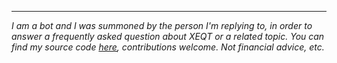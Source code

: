 *****

*I am a bot and I was summoned by the person I'm replying to, in order to answer a frequently asked question about XEQT or a related topic. You can find my source code [here](https://github.com/justbuyxeqt/xeqtbot), contributions welcome. Not financial advice, etc.*
